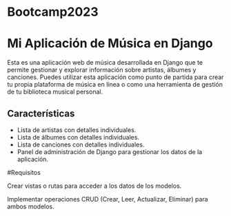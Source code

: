 # Bootcamp2023
# Mi Aplicación de Música en Django

Esta es una aplicación web de música desarrollada en Django que te permite gestionar y explorar información sobre artistas, álbumes y canciones. Puedes utilizar esta aplicación como punto de partida para crear tu propia plataforma de música en línea o como una herramienta de gestión de tu biblioteca musical personal.

## Características

- Lista de artistas con detalles individuales.
- Lista de álbumes con detalles individuales.
- Lista de canciones con detalles individuales.
- Panel de administración de Django para gestionar los datos de la aplicación.

#Requisitos

Crear vistas o rutas para acceder a los datos de los modelos.

Implementar operaciones CRUD (Crear, Leer, Actualizar, Eliminar) para ambos modelos.

